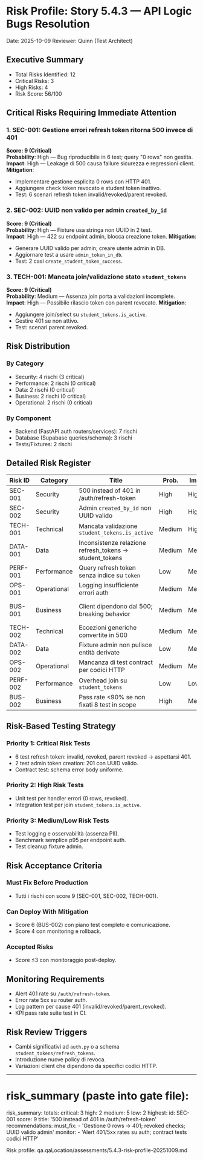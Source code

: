 # Risk Profile: Story 5.4.3 — API Logic Bugs Resolution

Date: 2025-10-09
Reviewer: Quinn (Test Architect)

## Executive Summary

- Total Risks Identified: 12
- Critical Risks: 3
- High Risks: 4
- Risk Score: 56/100

## Critical Risks Requiring Immediate Attention

### 1. SEC-001: Gestione errori refresh token ritorna 500 invece di 401
**Score: 9 (Critical)**  
**Probability**: High — Bug riproducibile in 6 test; query "0 rows" non gestita.  
**Impact**: High — Leakage di 500 causa failure sicurezza e regressioni client.
**Mitigation**:
- Implementare gestione esplicita 0 rows con HTTP 401.  
- Aggiungere check token revocato e student token inattivo.  
- Test: 6 scenari refresh token invalid/revoked/parent revoked.

### 2. SEC-002: UUID non valido per admin `created_by_id`
**Score: 9 (Critical)**  
**Probability**: High — Fixture usa stringa non UUID in 2 test.  
**Impact**: High — 422 su endpoint admin, blocca creazione token.
**Mitigation**:
- Generare UUID valido per admin; creare utente admin in DB.  
- Aggiornare test a usare `admin_token_in_db`.  
- Test: 2 casi `create_student_token_success`.

### 3. TECH-001: Mancata join/validazione stato `student_tokens`
**Score: 9 (Critical)**  
**Probability**: Medium — Assenza join porta a validazioni incomplete.  
**Impact**: High — Possibile rilascio token con parent revocato.
**Mitigation**:
- Aggiungere join/select su `student_tokens.is_active`.  
- Gestire 401 se non attivo.  
- Test: scenari parent revoked.

## Risk Distribution

### By Category
- Security: 4 rischi (3 critical)
- Performance: 2 rischi (0 critical)
- Data: 2 rischi (0 critical)
- Business: 2 rischi (0 critical)
- Operational: 2 rischi (0 critical)

### By Component
- Backend (FastAPI auth routers/services): 7 rischi
- Database (Supabase queries/schema): 3 rischi
- Tests/Fixtures: 2 rischi

## Detailed Risk Register

| Risk ID   | Category   | Title                                                       | Prob. | Impact | Score | Mitigation Summary |
|-----------|------------|-------------------------------------------------------------|-------|--------|-------|--------------------|
| SEC-001   | Security   | 500 instead of 401 in /auth/refresh-token                   | High  | High   | 9     | Handle 0 rows → 401; revoked checks |
| SEC-002   | Security   | Admin `created_by_id` non UUID valido                       | High  | High   | 9     | UUID valido + admin user in DB |
| TECH-001  | Technical  | Mancata validazione `student_tokens.is_active`              | Medium| High   | 6     | Join e check stato → 401 |
| DATA-001  | Data       | Inconsistenze relazione refresh_tokens → student_tokens     | Medium| Medium | 4     | Vincoli test e cleanup deterministico |
| PERF-001  | Performance| Query refresh token senza indice su `token`                 | Low   | Medium | 2     | Verificare indice/ottimizzazione |
| OPS-001   | Operational| Logging insufficiente errori auth                           | Medium| Medium | 4     | Log strutturati senza PII |
| BUS-001   | Business   | Client dipendono dal 500; breaking behavior                 | Medium| Medium | 4     | Comunicare change; mantenere error schema |
| TECH-002  | Technical  | Eccezioni generiche convertite in 500                       | Medium| Medium | 4     | Catch mirati + HTTPException |
| DATA-002  | Data       | Fixture admin non pulisce entità derivate                   | Low   | Medium | 2     | Cleanup child → parent |
| OPS-002   | Operational| Mancanza di test contract per codici HTTP                   | Medium| Medium | 4     | Aggiungere test negativi e contract |
| PERF-002  | Performance| Overhead join su `student_tokens`                           | Low   | Low    | 1     | Valutare impatto; cache se necessario |
| BUS-002   | Business   | Pass rate <90% se non fixati 8 test in scope                | High  | Medium | 6     | Implementare fix fase 1-2 |

## Risk-Based Testing Strategy

### Priority 1: Critical Risk Tests
- 6 test refresh token: invalid, revoked, parent revoked → aspettarsi 401.  
- 2 test admin token creation: 201 con UUID valido.  
- Contract test: schema error body uniforme.

### Priority 2: High Risk Tests
- Unit test per handler errori (0 rows, revoked).  
- Integration test per join `student_tokens.is_active`.

### Priority 3: Medium/Low Risk Tests
- Test logging e osservabilità (assenza PII).  
- Benchmark semplice p95 per endpoint auth.  
- Test cleanup fixture admin.

## Risk Acceptance Criteria

### Must Fix Before Production
- Tutti i rischi con score 9 (SEC-001, SEC-002, TECH-001).

### Can Deploy With Mitigation
- Score 6 (BUS-002) con piano test completo e comunicazione.  
- Score 4 con monitoring e rollback.

### Accepted Risks
- Score ≤3 con monitoraggio post-deploy.

## Monitoring Requirements
- Alert 401 rate su `/auth/refresh-token`.  
- Error rate 5xx su router auth.  
- Log pattern per cause 401 (invalid/revoked/parent_revoked).  
- KPI pass rate suite test in CI.

## Risk Review Triggers
- Cambi significativi ad `auth.py` o a schema `student_tokens/refresh_tokens`.  
- Introduzione nuove policy di revoca.  
- Variazioni client che dipendono da specifici codici HTTP.

---

# risk_summary (paste into gate file):
risk_summary:
  totals:
    critical: 3
    high: 2
    medium: 5
    low: 2
  highest:
    id: SEC-001
    score: 9
    title: '500 instead of 401 in /auth/refresh-token'
  recommendations:
    must_fix:
      - 'Gestione 0 rows → 401; revoked checks; UUID valido admin'
    monitor:
      - 'Alert 401/5xx rates su auth; contract tests codici HTTP'

Risk profile: qa.qaLocation/assessments/5.4.3-risk-profile-20251009.md